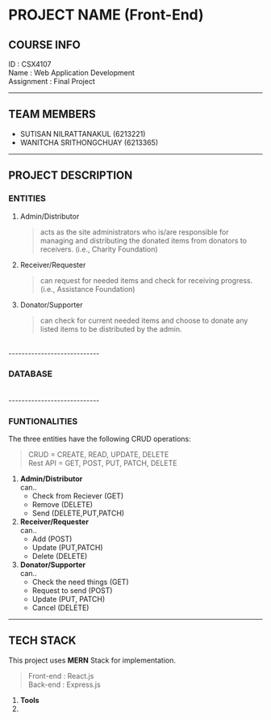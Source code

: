 # PROJECT NAME (Front-End)

## COURSE INFO
ID : CSX4107 <br />
Name : Web Application Development <br />
Assignment : Final Project

----------------------------------------------------

## TEAM MEMBERS 
- SUTISAN NILRATTANAKUL (6213221) <br />
- WANITCHA SRITHONGCHUAY (6213365) 

----------------------------------------------------

## PROJECT DESCRIPTION
### ENTITIES
1. Admin/Distributor 
   > acts as the site administrators who is/are responsible for managing and distributing the donated items from donators to receivers. (i.e., Charity Foundation)
2. Receiver/Requester  
   > can request for needed items and check for receiving progress. (i.e., Assistance Foundation)
3. Donator/Supporter
   > can check for current needed items and choose to donate any listed items to be distributed by the admin.

<br /> ----------------------------

### DATABASE

<br /> ----------------------------

### FUNTIONALITIES
The three entities have the following CRUD operations:
> CRUD = CREATE, READ, UPDATE, DELETE <br />
> Rest API = GET, POST, PUT, PATCH, DELETE
1. **Admin/Distributor** <br />
   can..
   - Check from Reciever (GET)
   - Remove (DELETE)
   - Send (DELETE,PUT,PATCH)
2. **Receiver/Requester** <br />
   can..
   - Add (POST)
   - Update (PUT,PATCH)
   - Delete (DELETE)
3. **Donator/Supporter** <br />
   can..
   - Check the need things (GET)
   - Request to send (POST)
   - Update (PUT, PATCH)
   - Cancel (DELETE)

----------------------------------------------------

## TECH STACK
This project uses **MERN** Stack for implementation.
> Front-end : React.js <br />
> Back-end : Express.js

1. **Tools**
2. 

